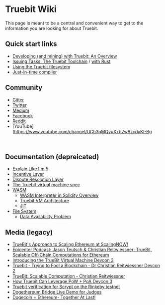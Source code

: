 # Truebit Wiki

This page is meant to be a central and convenient way to get to the information you are looking for about Truebit.

## Quick start links

* [Developing (and mining) with Truebit: An Overview](https://medium.com/truebit/developing-with-truebit-an-overview-86a2e3565e22)
* [Issuing Tasks: The Truebit Toolchain](https://medium.com/truebit/truebit-toolchain-transmute-4984928364a7) / [with Rust](https://medium.com/truebit/writing-a-truebit-task-in-rust-6d96f2ee0a4b)
* [Using the Truebit filesystem](https://medium.com/truebit/using-the-truebit-filesystem-f6a5d4ac9604)
* [Just-in-time compiler](https://medium.com/truebit/jit-for-truebit-e5299afc72d8)

## Community 
* [Gitter](https://gitter.im/TrueBitFoundation/Lobby)
* [Twitter](https://twitter.com/truebitprotocol)
* [Medium](https://medium.com/truebit)
* [Facebook](https://www.facebook.com/TruebitProtocol/)
* [Reddit](https://www.reddit.com/r/truebit)
* [YouTube](https://www.youtube.com/channel/UCh3pMQyuXxb2w8zcdxKI-Bg

<br/>

## Documentation (depreicated)

- [Explain Like I'm 5](https://github.com/TrueBitFoundation/wiki/blob/master/docs/ELI5.md)
- [Incentive Layer](https://github.com/TrueBitFoundation/wiki/blob/master/docs/IncentiveLayer.md)
- [Dispute Resolution Layer](https://github.com/TrueBitFoundation/wiki/blob/master/docs/DisputeResolutionLayer.md)
- [The Truebit virtual machine spec](https://github.com/TrueBitFoundation/wiki/blob/master/docs/vm_spec.md)
- [WASM](https://github.com/TrueBitFoundation/wiki/blob/master/docs/WASM/README.md)
  - [WASM Interpreter in Solidity Overview](https://github.com/TrueBitFoundation/wiki/blob/master/docs/WASM/WASMSolidityOverview.md)
  - [Truebit VM Architecture](https://github.com/TrueBitFoundation/wiki/blob/master/docs/WASM/TruebitVMArchitecture.md)
  - [JIT](https://github.com/TrueBitFoundation/wiki/blob/master/docs/WASM/JIT.md)
- [File System](https://github.com/TrueBitFoundation/wiki/blob/master/docs/FileSystem/README.md)
  - [Data Availability Problem](https://github.com/TrueBitFoundation/wiki/blob/master/docs/FileSystem/DataAvailabilityProblem.md)

## Media (legacy)
* [TrueBit's Approach to Scaling Ethereum at ScalingNOW!](https://www.youtube.com/watch?v=D592MR_1FyU)
* [Epicenter Podcast: Jason Teutsch & Christian Reitwiessner: TrueBit, Scalable Off-Chain Computations for Ethereum](https://www.youtube.com/watch?v=QY0OUTaIWIc&t=977s)
* [Introducing the TrueBit Virtual Machine Devcon 3](https://www.youtube.com/watch?v=kwe_C_ei0hQ)
* [Truebit - Trying to Fool a Blockchain - Dr Christian Reitwiessner Devcon 2](https://www.youtube.com/watch?v=5yiotumm99Q)
* [TrueBit: Scalable Computation - Christian Reitwiessner](https://www.youtube.com/watch?v=sO2tEOBBFOE)
* [How Truebit Can Leverage PoW + PoA Devcon 3](https://www.youtube.com/watch?v=QSpaN0i8lQ4)
* [Truebit verification for Scrypt on the Rinkeby testnet](https://www.youtube.com/watch?v=8VLg3RuvYNI)
* [Dogethereum Bridge Live Demo for Judges](https://www.youtube.com/watch?v=gdTd9Djt9gA&feature=youtu.be)
* [Dogecoin + Ethereum- Together At Last!](https://www.youtube.com/watch?v=JgZkqcGb2zA)
